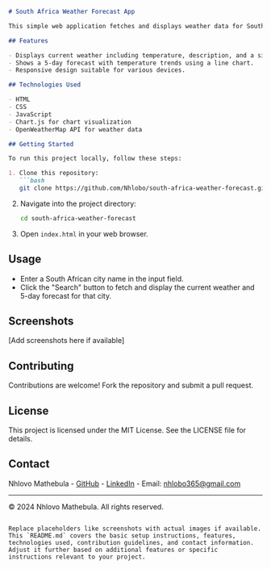 ```markdown
# South Africa Weather Forecast App

This simple web application fetches and displays weather data for South African cities using the OpenWeatherMap API.

## Features

- Displays current weather including temperature, description, and a simple condition (cold, warm, hot).
- Shows a 5-day forecast with temperature trends using a line chart.
- Responsive design suitable for various devices.

## Technologies Used

- HTML
- CSS
- JavaScript
- Chart.js for chart visualization
- OpenWeatherMap API for weather data

## Getting Started

To run this project locally, follow these steps:

1. Clone this repository:
   ```bash
   git clone https://github.com/Nhlobo/south-africa-weather-forecast.git
   ```
2. Navigate into the project directory:
   ```bash
   cd south-africa-weather-forecast
   ```
3. Open `index.html` in your web browser.

## Usage

- Enter a South African city name in the input field.
- Click the "Search" button to fetch and display the current weather and 5-day forecast for that city.

## Screenshots

[Add screenshots here if available]

## Contributing

Contributions are welcome! Fork the repository and submit a pull request.

## License

This project is licensed under the MIT License. See the LICENSE file for details.

## Contact

Nhlovo Mathebula - [GitHub](https://github.com/Nhlobo) - [LinkedIn](https://linkedin.com/in/nhlovo-mathebula) - Email: nhlobo365@gmail.com

---

&copy; 2024 Nhlovo Mathebula. All rights reserved.
```

Replace placeholders like screenshots with actual images if available. This `README.md` covers the basic setup instructions, features, technologies used, contribution guidelines, and contact information. Adjust it further based on additional features or specific instructions relevant to your project.

